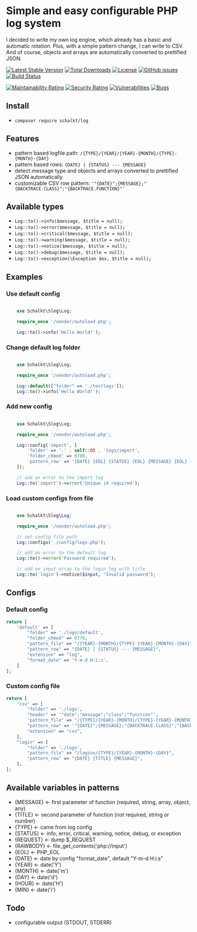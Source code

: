 # Simple and easy configurable PHP log system

I decided to write my own log engine, which already has a basic and automatic rotation. Plus, with a simple pattern change, I can write to CSV. And of course, objects and arrays are automatically converted to prettified JSON.

[![Latest Stable Version](https://poser.pugx.org/schalkt/log/v)](//packagist.org/packages/schalkt/log) [![Total Downloads](https://poser.pugx.org/schalkt/log/downloads)](//packagist.org/packages/schalkt/log) [![License](https://poser.pugx.org/schalkt/log/license)](//packagist.org/packages/schalkt/log)
[![GitHub issues](https://img.shields.io/github/issues/schalkt/log.svg?style=flat-square)](https://github.com/schalkt/log/issues)
[![Build Status](https://travis-ci.org/schalkt/log.svg?branch=master)](https://travis-ci.org/schalkt/log)


[![Maintainability Rating](https://sonarcloud.io/api/project_badges/measure?project=schalkt_log&metric=sqale_rating)](https://sonarcloud.io/dashboard?id=schalkt_log)
[![Security Rating](https://sonarcloud.io/api/project_badges/measure?project=schalkt_log&metric=security_rating)](https://sonarcloud.io/dashboard?id=schalkt_log)
[![Vulnerabilities](https://sonarcloud.io/api/project_badges/measure?project=schalkt_log&metric=vulnerabilities)](https://sonarcloud.io/dashboard?id=schalkt_log)
[![Bugs](https://sonarcloud.io/api/project_badges/measure?project=schalkt_log&metric=bugs)](https://sonarcloud.io/dashboard?id=schalkt_log)

## Install

- `composer require schalkt/log`

## Features

- pattern based logfile path: `/{TYPE}/{YEAR}/{YEAR}-{MONTH}/{TYPE}-{MONTH}-{DAY}`
- pattern based rows: `{DATE} | {STATUS} --- {MESSAGE}`
- detect message type and objects and arrays converted to prettified JSON automatically
- customizable CSV row pattern: `'"{DATE}";{MESSAGE};"{BACKTRACE.CLASS}";"{BACKTRACE.FUNCTION}"'`

## Available types

- `Log::to()->info($message, $title = null);`
- `Log::to()->error($message, $title = null);`
- `Log::to()->critical($message, $title = null);`
- `Log::to()->warning($message, $title = null);`
- `Log::to()->notice($message, $title = null);`
- `Log::to()->debug($message, $title = null);`
- `Log::to()->exception(\Exception $ex, $title = null);`

## Examples

### Use default config

```php

    use Schalkt\Slog\Log;

    require_once '/vendor/autoload.php';

    Log::to()->info('Hello World!');

```

### Change default log folder

```php

    use Schalkt\Slog\Log;

    require_once '/vendor/autoload.php';

    Log::default(["folder" => './testlogs']);
    Log::to()->info('Hello World!');

```

### Add new config

```php

    use Schalkt\Slog\Log;

    require_once '/vendor/autoload.php';

    Log::config('import', [
        'folder' => '.' . self::DS . 'logs/import',
        'folder_chmod' => 0700,
        'pattern_row' => '{DATE} {EOL} {STATUS} {EOL} {MESSAGE} {EOL} {REQUEST}',
    ]);

    // add an error to the import log
    Log::to('import')->error('Unique id required');

```

### Load custom configs from file

```php

    use Schalkt\Slog\Log;

    require_once '/vendor/autoload.php';

    // set config file path
    Log::configs('./config/logs.php');

    // add an error to the default log
    Log::to()->error('Password required');

    // add an input array to the login log with title
    Log::to('login')->notice($input, 'Invalid password');

```

## Configs

### Default config

```php
return [
    'default' => [
        "folder" => './logs/default',
        "folder_chmod" => 0770,
        "pattern_file" => "/{YEAR}-{MONTH}/{TYPE}-{YEAR}-{MONTH}-{DAY}",
        "pattern_row" => "{DATE} | {STATUS} --- {MESSAGE}",
        "extension" => "log",
        "format_date" => 'Y-m-d H:i:s',
    ]
];
```

### Custom config file

```php
return [
    "csv" => [
        "folder" => './logs',
        "header" => '"date";"message";"class";"function"',
        "pattern_file" => "/{TYPE}/{YEAR}-{MONTH}/{TYPE}-{YEAR}-{MONTH}-{DAY}",
        "pattern_row" => '"{DATE}";{MESSAGE};"{BACKTRACE.CLASS}";"{BACKTRACE.FUNCTION}"',
        "extension" => "csv",
    ],
    "login" => [
        "folder" => './logs',
        "pattern_file" => "/logins/{TYPE}/{YEAR}-{MONTH}-{DAY}",
        "pattern_row" => "{DATE} {TITLE} {MESSAGE}",
    ],
];
```

## Available variables in patterns

- {MESSAGE} <- first parameter of function (required, string, array, object, any)
- {TITLE} <- second parameter of function (not required, string or number)
- {TYPE} <- came from log config
- {STATUS} <- info, error, critical, warning, notice, debug, or exception
- {REQUEST} <- dump $_REQUEST
- {RAWBODY} <- file_get_contents('php://input')
- {EOL} <- PHP_EOL
- {DATE} <- date by config "format_date", default "Y-m-d H:i:s"
- {YEAR} <- date('Y')
- {MONTH} <- date('m')
- {DAY} <- date('d')
- {HOUR} <- date('H')
- {MIN} <- date('i')

## Todo

- configurable output (STDOUT, STDERR)
